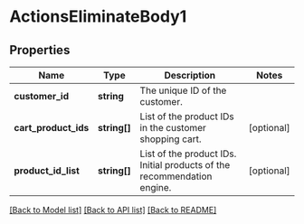 # ActionsEliminateBody1

## Properties
Name | Type | Description | Notes
------------ | ------------- | ------------- | -------------
**customer_id** | **string** | The unique ID of the customer. | 
**cart_product_ids** | **string[]** | List of the product IDs in the customer shopping cart. | [optional] 
**product_id_list** | **string[]** | List of the product IDs. Initial products of the recommendation engine. | [optional] 

[[Back to Model list]](../../README.md#documentation-for-models) [[Back to API list]](../../README.md#documentation-for-api-endpoints) [[Back to README]](../../README.md)

